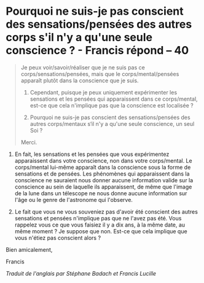 # Pourquoi ne suis-je pas conscient des sensations/pensées des autres corps s'il n'y a qu'une seule conscience ? - Francis répond – 40

>Je peux voir/savoir/réaliser que je ne suis pas ce corps/sensations/pensées, mais que le corps/mental/pensées apparaît plutôt dans la conscience que je suis. 
>
>1. Cependant, puisque je peux uniquement expérimenter les sensations et les pensées qui apparaissent dans ce corps/mental, est-ce que cela n'implique pas que la conscience est localisée ? 
>
>2. Pourquoi ne suis-je pas conscient des sensations/pensées des autres corps/mentaux s‘il n'y a qu'une seule conscience, un seul Soi ? 
>
>Merci.

1. En fait, les sensations et les pensées que vous expérimentez apparaissent dans votre conscience, non dans votre corps/mental. Le corps/mental lui-même apparaît dans la conscience sous la forme de sensations et de pensées. Les phénomènes qui apparaissent dans la conscience ne sauraient nous donner aucune information valide sur la conscience au sein de laquelle ils apparaissent, de même que l'image de la lune dans un télescope ne nous donne aucune information sur l'âge ou le genre de l'astronome qui l'observe. 

2. Le fait que vous ne vous souveniez pas d'avoir été conscient des autres sensations et pensées n'implique pas que ne l'avez pas été. Vous rappelez vous ce que vous faisiez il y a dix ans, à la même date, au même moment ? Je suppose que non. Est-ce que cela implique que vous n'étiez pas conscient alors ? 

Bien amicalement, 

Francis 

_Traduit de l'anglais par Stéphane Badach et Francis Lucille_


